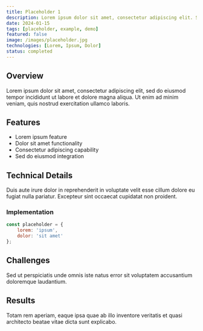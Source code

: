 ```yaml
---
title: Placeholder 1
description: Lorem ipsum dolor sit amet, consectetur adipiscing elit. Sed do eiusmod tempor incididunt ut labore et dolore magna aliqua.
date: 2024-01-15
tags: [placeholder, example, demo]
featured: false
image: /images/placeholder.jpg
technologies: [Lorem, Ipsum, Dolor]
status: completed
---
```


## Overview

Lorem ipsum dolor sit amet, consectetur adipiscing elit, sed do eiusmod tempor incididunt ut labore et dolore magna aliqua. Ut enim ad minim veniam, quis nostrud exercitation ullamco laboris.

## Features

- Lorem ipsum feature
- Dolor sit amet functionality
- Consectetur adipiscing capability
- Sed do eiusmod integration

## Technical Details

Duis aute irure dolor in reprehenderit in voluptate velit esse cillum dolore eu fugiat nulla pariatur. Excepteur sint occaecat cupidatat non proident.

### Implementation

```javascript
const placeholder = {
    lorem: 'ipsum',
    dolor: 'sit amet'
};
```

## Challenges

Sed ut perspiciatis unde omnis iste natus error sit voluptatem accusantium doloremque laudantium.

## Results

Totam rem aperiam, eaque ipsa quae ab illo inventore veritatis et quasi architecto beatae vitae dicta sunt explicabo.